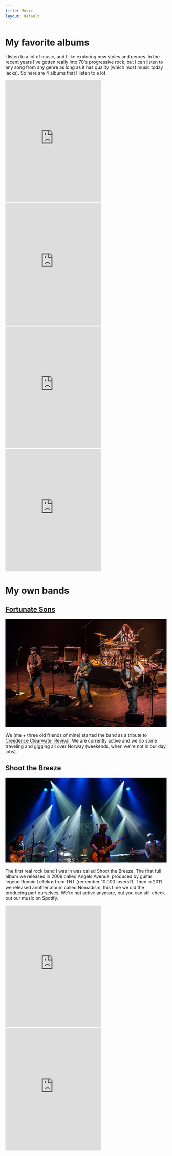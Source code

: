 ```yaml
---
title: Music
layout: default
---
```

# My favorite albums

I listen to a lot of music, and I like exploring new styles and genres. In the recent years I've gotten really into 70's progressive rock, but I can listen to any song from any genre as long as it has quality (which most music today lacks). So here are 4 albums that I listen to a lot.

<iframe src="https://open.spotify.com/embed/album/2tSRe2rkdJvZWMOIZpu6lk" width="300" height="380" frameborder="0" allowtransparency="true"></iframe>
<iframe src="https://open.spotify.com/embed/album/3XIbbhpEsyqlxggk7qJNcH" width="300" height="380" frameborder="0" allowtransparency="true"></iframe>
<iframe src="https://open.spotify.com/embed/album/58MQ0PLijVHePUonQlK76Y" width="300" height="380" frameborder="0" allowtransparency="true"></iframe>
<iframe src="https://open.spotify.com/embed/album/1mnu4hYvdwQgZXcNvtJ3D3" width="300" height="380" frameborder="0" allowtransparency="true"></iframe>

# My own bands

## [Fortunate Sons](https://www.facebook.com/fortunatesonsnorge)

<img src="/uploads/2017/11/28/fs.jpg" class="img-responsive" alt="A picture of Fortunate Sons playing onstage">

We (me + three old friends of mine) started the band as a tribute to [Creedence Clearwater Revival](https://en.wikipedia.org/wiki/Creedence_Clearwater_Revival). We are currently active and we do some traveling and gigging all over Norway (weekends, when we're not in our day jobs).

## Shoot the Breeze

<img src="/uploads/2017/11/28/stb.jpg" class="img-responsive" alt="A picture of Shoot the Breeze onstage as a warmup act for Pagan's Mind">

The first real rock band I was in was called Shoot the Breeze. The first full album we released in 2009 called Angels Avenue, produced by guitar legend Ronnie LeTekrø from TNT (remember 10.000 lovers?). Then in 2011 we released another album called Nomadism, this time we did the producing part ourselves. We're not active anymore, but you can still check out our music on Spotify.

<iframe src="https://open.spotify.com/embed/album/4KY8gtghCYndfKQOARpWJQ" width="300" height="380" frameborder="0" allowtransparency="true"></iframe>
<iframe src="https://open.spotify.com/embed/album/48w4QWH6vZ9JmlgNT2SW2D" width="300" height="380" frameborder="0" allowtransparency="true"></iframe>